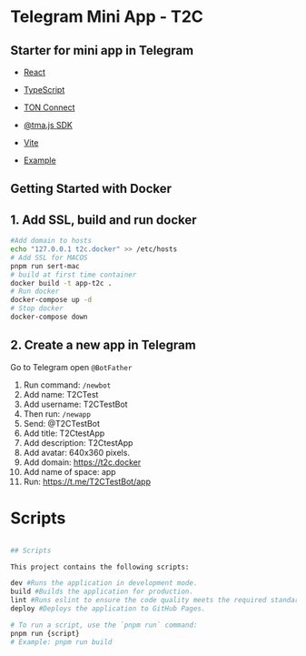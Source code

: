 # Telegram Mini App - T2C

## Starter for mini app in Telegram

- [React](https://react.dev/)
- [TypeScript](https://www.typescriptlang.org/)
- [TON Connect](https://docs.ton.org/develop/dapps/ton-connect/overview)
- [@tma.js SDK](https://docs.telegram-mini-apps.com/packages/tma-js-sdk)
- [Vite](https://vitejs.dev/)

- [Example](https://github.com/Resmedia/react-telegram/blob/main/example.webm)

## Getting Started with Docker

## 1. Add SSL, build and run docker

```bash
#Add domain to hosts
echo "127.0.0.1 t2c.docker" >> /etc/hosts
# Add SSL for MACOS
pnpm run sert-mac
# build at first time container
docker build -t app-t2c .
# Run docker
docker-compose up -d
# Stop docker
docker-compose down
```

## 2. Create a new app in Telegram

Go to Telegram open `@BotFather`

1. Run command: `/newbot`
2. Add name: T2CTest 
3. Add username: T2CTestBot 
4. Then run: `/newapp`
5. Send: @T2CTestBot 
6. Add title: T2CtestApp 
7. Add description: T2CtestApp 
8. Add avatar: 640x360 pixels. 
9. Add domain: https://t2c.docker
10. Add name of space: app 
11. Run: https://t.me/T2CTestBot/app

# Scripts
```bash

## Scripts

This project contains the following scripts:

dev #Runs the application in development mode.
build #Builds the application for production.
lint #Runs eslint to ensure the code quality meets the required standards.
deploy #Deploys the application to GitHub Pages.

# To run a script, use the `pnpm run` command:
pnpm run {script}
# Example: pnpm run build
```
